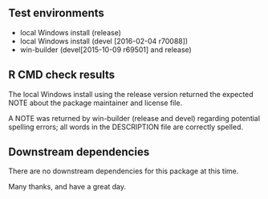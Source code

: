 ## Test environments
* local Windows install (release)
* local Windows install (devel [2016-02-04 r70088])
* win-builder (devel[2015-10-09 r69501] and release)

## R CMD check results

The local Windows install using the release version
returned the expected NOTE about the package maintainer and
license file.

A NOTE was returned by win-builder (release and devel) regarding 
potential spelling errors; all words in the DESCRIPTION file are 
correctly spelled.

## Downstream dependencies
There are no downstream dependencies for this package
at this time.

Many thanks, and have a great day.